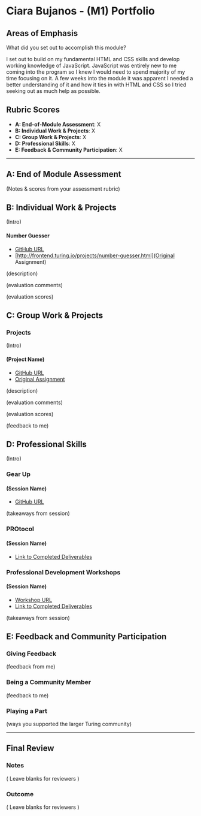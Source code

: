 # Ciara Bujanos - (M1) Portfolio

## Areas of Emphasis

What did you set out to accomplish this module?

I set out to build on my fundamental HTML and CSS skills and develop working knowledge of JavaScript. JavaScript was entirely new to me coming into the program so I knew I would need to spend majority of my time focusing on it. A few weeks into the module it was apparent I needed a better understanding of it and how it ties in with HTML and CSS so I tried seeking out as much help as possible.

## Rubric Scores

*   **A: End-of-Module Assessment**: X
*   **B: Individual Work & Projects**: X
*   **C: Group Work & Projects**: X
*   **D: Professional Skills**: X
*   **E: Feedback & Community Participation**: X

-----------------------

## A: End of Module Assessment

(Notes & scores from your assessment rubric)


## B: Individual Work & Projects

(Intro)

#### Number Guesser

*   [GitHub URL](https://github.com/buji405/number-guesser)
*   [http://frontend.turing.io/projects/number-guesser.html](Original Assignment)

(description)

(evaluation comments)

(evaluation scores)

## C: Group Work & Projects

### Projects

(Intro)

#### (Project Name)

*   [GitHub URL]()
*   [Original Assignment]()

(description)

(evaluation comments)

(evaluation scores)

(feedback to me)

## D: Professional Skills
(Intro)

### Gear Up
#### (Session Name)

*   [GitHub URL]()

(takeaways from session)

### PROtocol
#### (Session Name)

*   [Link to Completed Deliverables]()

### Professional Development Workshops
#### (Session Name)

*   [Workshop URL]()
*   [Link to Completed Deliverables]()

(takeaways from session)

## E: Feedback and Community Participation

### Giving Feedback

(feedback from me)

### Being a Community Member

(feedback to me)

### Playing a Part

(ways you supported the larger Turing community)

------------------

## Final Review

### Notes

( Leave blanks for reviewers )

### Outcome

( Leave blanks for reviewers )
